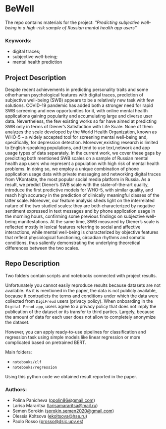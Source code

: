 # BeWell
The repo contains materials for the project: *"Predicting subjective well-being in a high-risk sample of Russian mental health app users"*

### Keywords: 
 - digital traces;
 - subjective well-being;
 - mental health prediction
## Project Description 
Despite recent achievements in predicting personality traits and some otherhuman psychological features with digital traces, prediction of subjective well-being (SWB) appears to be a relatively new task with few solutions. COVID-19 pandemic has added both a stronger need for rapid SWB screening and new opportunities for it, with online mental health applications gaining popularity and accumulating large and diverse user data. Nevertheless, the few existing works so far have aimed at predicting SWB only in terms of Diener’s Satisfaction with Life Scale. None of them analyzes the scale developed by the World Health Organization, known as WHO-5 – a widely accepted tool for screening mental well-being and, specifically, for depression detection. Moreover,existing research is limited to English-speaking populations, and tend to use text,network and app usage types of data separately. In the current work, we cover these gaps by predicting both mentioned SWB scales on a sample of Russian mental health app users who represent a population with high risk of mental health problems. In doing so, we employ a unique combination of phone application usage data with private messaging and networking digital traces from VKontakte, the most popular social media platform in Russia. As a result, we predict Diener’s SWB scale with the state-of-the-art quality, introduce the first predictive models for WHO-5, with similar quality, and reach high accuracy in the prediction of clinically meaningful classes of the latter scale. Moreover, our feature analysis sheds light on the interrelated nature of the two studied scales: they are both characterized by negative sentiment expressed in text messages and by phone application usage in the morning hours, confirming some previous findings on subjective well-being manifestations. At the same time, SWB measured by Diener’s scale is reflected mostly in lexical features referring to social and affective interactions, while mental well-being is characterized by objective features that reflect physiological functioning, circadian rhythms and somatic conditions, thus saliently demonstrating the underlying theoretical differences between the two scales.

## Repo Description
Two folders contain scripts and notebooks connected with project results.

Unfortunately you cannot easily reproduce results because datasets are not available. As it is mentioned in the paper, the data is not publicly available, because it contradicts the terms and conditions under which the data were collected from `DigiFreud` users (privacy policy).
When onboarding in the `Digital Freud app`, users agree to a privacy policy that does not imply the publication of the dataset or its transfer to third parties. Largely, because the amount of data for each user does not allow to completely anonymize the dataset.

However, you can apply ready-to-use pipelines for classification and regression task using simple models like linear regression or more complicated based on pretrained BERT.

Main folders:
- `notebooks/clf`
- `notebooks/regression`



Using this python code we obtained result reported in the paper.

### Authors: 
- Polina Panicheva (ppolin86@gmail.com)
- Larisa Mararitsa  (larisamararitsa@mail.ru)
- Semen Sorokin (sorokin.semen2020@gmail.com)
- Olessia Koltsova (ekoltsova@hse.ru)
- Paolo Rosso (prosso@dsic.upv.es)
